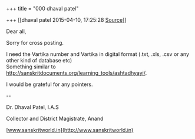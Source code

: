+++
title = "000 dhaval patel"

+++
[[dhaval patel	2015-04-10, 17:25:28 [Source](https://groups.google.com/g/samskrita/c/2UWHJGBu1v4)]]



Dear all,  

Sorry for cross posting.  

I need the Vartika number and Vartika in digital format (.txt, .xls, .csv or any other kind of database etc)  
Something similar to <http://sanskritdocuments.org/learning_tools/ashtadhyayi/>.  
  

I would be grateful for any pointers.  

  
--  

Dr. Dhaval Patel, I.A.S

Collector and District Magistrate, Anand  

[www.sanskritworld.in](http://www.sanskritworld.in)

